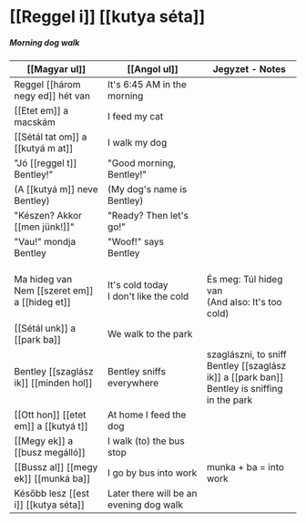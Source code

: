 # [[Reggel i]] [[kutya séta]]
##### Morning dog walk

| [[Magyar ul]]                                    | [[Angol ul]]                             | Jegyzet - Notes                                                                                    |
|--------------------------------------------------|------------------------------------------|----------------------------------------------------------------------------------------------------|
| Reggel [[három negy ed]] hét van                 | It's 6:45 AM in the morning              |                                                                                                    |
| [[Etet em]] a macskám                            | I feed my cat                            |                                                                                                    |
| [[Sétál tat om]] a [[kutyá m at]]                | I walk my dog                            |                                                                                                    |
| "Jó [[reggel t]] Bentley!"                       | "Good morning, Bentley!"                 |                                                                                                    |
| (A [[kutyá m]] neve Bentley)                     | (My dog's name is Bentley)               |                                                                                                    |
| "Készen? Akkor [[men jünk!]]"                    | "Ready? Then let's go!"                  |                                                                                                    |
| "Vau!" mondja Bentley                            | "Woof!" says Bentley                     |                                                                                                    |
| Ma hideg van<br>Nem [[szeret em]] a [[hideg et]] | It's cold today<br>I don't like the cold | <br>És meg: Túl hideg van<br>(And also: It's too cold)                                             |
| [[Sétál unk]] a [[park ba]]                      | We walk to the park                      |                                                                                                    |
| Bentley [[szaglász ik]] [[minden hol]]           | Bentley sniffs everywhere                | szaglászni, to sniff<br>Bentley [[szaglász ik]] a [[park ban]]<br>Bentley is sniffing in the park |
| [[Ott hon]] [[etet em]] a [[kutyá t]]            | At home I feed the dog                   |                                                                                                    |
| [[Megy ek]] a [[busz megálló]]                   | I walk (to) the bus stop                 |                                                                                                    |
| [[Bussz al]] [[megy ek]] [[munká ba]]            | I go by bus into work                    | munka + ba = into work                                                                             |
| Később lesz [[est i]] [[kutya séta]]             | Later there will be an evening dog walk  |                                                                                                    |



<!--
| Magyarul                                | Angolul                   | Jegyzet                       |
|-----------------------------------------|---------------------------|-------------------------------|
| [[Reggel i]] étel finom                 | The breakfast food is tasty | [[Reggel i]] = (of) morning (adj.) |
| [[Magyar ország ban]] élek              | I live in Hungary         | ország = country, ‑ban = in   |
-->